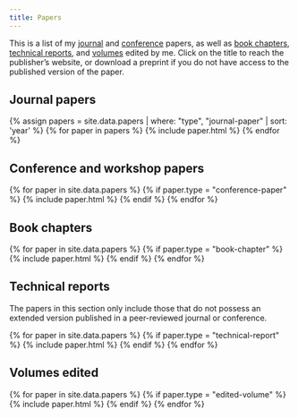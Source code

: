 ```yaml
---
title: Papers
---
```


This is a list of my [journal](#journal-papers) and [conference](#conference-and-workshop-papers) papers, as well as [book chapters](#book-chapters), [technical reports](#technical-reports), and [volumes](#volumes-edited) edited by me. Click on the title to reach the publisher’s website, or download a preprint if you do not have access to the published version of the paper.

Journal papers
--------------

{% assign papers = site.data.papers | where: "type", "journal-paper" | sort: 'year' %}
{% for paper in papers %}
{% include paper.html %}
{% endfor %}

Conference and workshop papers
------------------------------

{% for paper in site.data.papers %}
{% if paper.type = "conference-paper" %}
{% include paper.html %}
{% endif %}
{% endfor %}

<!-- {% for paper in site.data.conference-papers %} -->
<!-- {% include paper.html %} -->
<!-- {% endfor %} -->

Book chapters
-------------

{% for paper in site.data.papers %}
{% if paper.type = "book-chapter" %}
{% include paper.html %}
{% endif %}
{% endfor %}

<!-- {% for paper in site.data.book-chapters %} -->
<!-- {% include paper.html %} -->
<!-- {% endfor %} -->

Technical reports
-----------------

The papers in this section only include those that do not possess an extended version published in a peer-reviewed journal or conference.

{% for paper in site.data.papers %}
{% if paper.type = "technical-report" %}
{% include paper.html %}
{% endif %}
{% endfor %}

<!-- {% for paper in site.data.technical-reports %} -->
<!-- {% include paper.html %} -->
<!-- {% endfor %} -->

Volumes edited
--------------

{% for paper in site.data.papers %}
{% if paper.type = "edited-volume" %}
{% include paper.html %}
{% endif %}
{% endfor %}

<!-- {% for paper in site.data.volumes-edited %} -->
<!-- {% include paper.html %} -->
<!-- {% endfor %} -->

